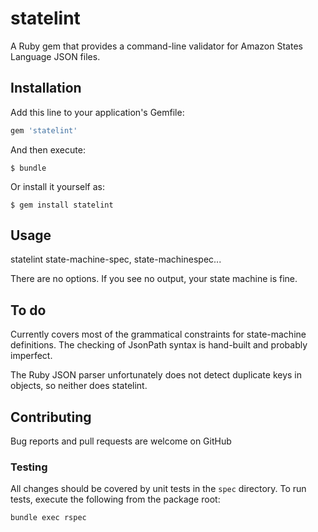 # statelint
A Ruby gem that provides a command-line validator for Amazon States Language JSON files. 

## Installation

Add this line to your application's Gemfile:

```ruby
gem 'statelint'
```

And then execute:

    $ bundle

Or install it yourself as:

    $ gem install statelint

## Usage

statelint state-machine-spec, state-machinespec...

There are no options. If you see no output, your state machine is fine.

## To do

Currently covers most of the grammatical constraints for state-machine 
definitions.  The checking of JsonPath syntax is hand-built and probably
imperfect.

The Ruby JSON parser unfortunately does not detect duplicate keys
in objects, so neither does statelint.

## Contributing

Bug reports and pull requests are welcome on GitHub 

### Testing

All changes should be covered by unit tests in the `spec` directory. To run tests, execute the following from the package root:

```
bundle exec rspec
```
